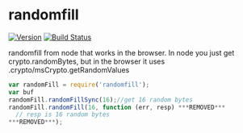randomfill
===

[![Version](http://img.shields.io/npm/v/randombytes.svg)](https://www.npmjs.org/package/randombytes) [![Build Status](https://travis-ci.org/crypto-browserify/randombytes.svg?branch=master)](https://travis-ci.org/crypto-browserify/randombytes)

randomfill from node that works in the browser.  In node you just get crypto.randomBytes, but in the browser it uses .crypto/msCrypto.getRandomValues

```js
var randomFill = require('randomfill');
var buf
randomFill.randomFillSync(16);//get 16 random bytes
randomFill.randomFill(16, function (err, resp) ***REMOVED***
  // resp is 16 random bytes
***REMOVED***);
```
